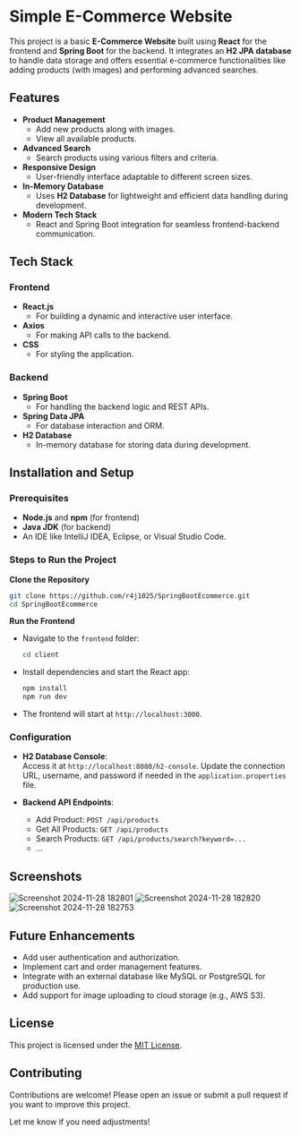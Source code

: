 
# Simple E-Commerce Website

This project is a basic **E-Commerce Website** built using **React** for the frontend and **Spring Boot** for the backend. It integrates an **H2 JPA database** to handle data storage and offers essential e-commerce functionalities like adding products (with images) and performing advanced searches.

## Features
- **Product Management**  
  - Add new products along with images.
  - View all available products.
- **Advanced Search**  
  - Search products using various filters and criteria.
- **Responsive Design**  
  - User-friendly interface adaptable to different screen sizes.
- **In-Memory Database**  
  - Uses **H2 Database** for lightweight and efficient data handling during development.
- **Modern Tech Stack**  
  - React and Spring Boot integration for seamless frontend-backend communication.

## Tech Stack
### Frontend
- **React.js**  
  - For building a dynamic and interactive user interface.
- **Axios**  
  - For making API calls to the backend.
- **CSS**  
  - For styling the application.

### Backend
- **Spring Boot**  
  - For handling the backend logic and REST APIs.
- **Spring Data JPA**  
  - For database interaction and ORM.
- **H2 Database**  
  - In-memory database for storing data during development.

## Installation and Setup
### Prerequisites
- **Node.js** and **npm** (for frontend)
- **Java JDK** (for backend)
- An IDE like IntelliJ IDEA, Eclipse, or Visual Studio Code.

### Steps to Run the Project
 **Clone the Repository**
   ```bash
   git clone https://github.com/r4j1025/SpringBootEcommerce.git
   cd SpringBootEcommerce
   ```


 **Run the Frontend**  
   - Navigate to the `frontend` folder:  
     ```bash
     cd client
     ```
   - Install dependencies and start the React app:  
     ```bash
     npm install
     npm run dev
     ```
   - The frontend will start at `http://localhost:3000`.

### Configuration
- **H2 Database Console**:  
  Access it at `http://localhost:8080/h2-console`. Update the connection URL, username, and password if needed in the `application.properties` file.

- **Backend API Endpoints**:
  - Add Product: `POST /api/products`
  - Get All Products: `GET /api/products`
  - Search Products: `GET /api/products/search?keyword=...`
  - ...

## Screenshots
![Screenshot 2024-11-28 182801](https://github.com/user-attachments/assets/fa1271dc-bbe4-4e9d-92c5-fab85c0b4550)
![Screenshot 2024-11-28 182820](https://github.com/user-attachments/assets/daa12d42-937b-4509-b51a-d0ad41319462)
![Screenshot 2024-11-28 182753](https://github.com/user-attachments/assets/0c2b6889-5e76-4eb7-a855-46fc7e9cd3ab)


## Future Enhancements
- Add user authentication and authorization.
- Implement cart and order management features.
- Integrate with an external database like MySQL or PostgreSQL for production use.
- Add support for image uploading to cloud storage (e.g., AWS S3).

## License
This project is licensed under the [MIT License](LICENSE).

## Contributing
Contributions are welcome! Please open an issue or submit a pull request if you want to improve this project.

Let me know if you need adjustments!

